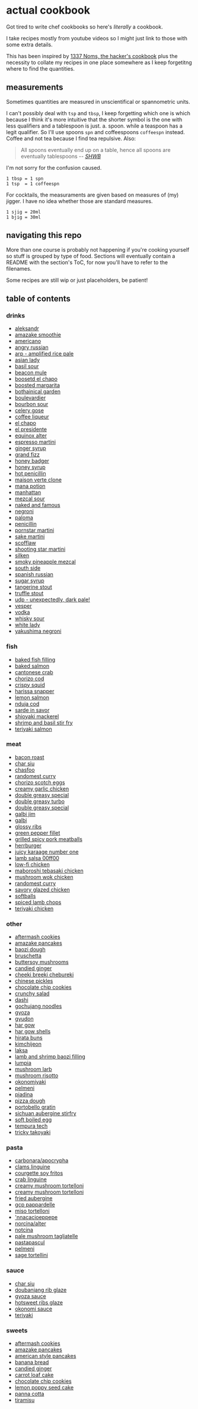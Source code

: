 # actual cookbook

Got tired to write chef cookbooks so here's *literally* a cookbook.

I take recipes mostly from youtube videos so I might just link to those with some extra details.

This has been inspired by [1337 Noms, the hacker's cookbook](https://github.com/theDevilsVoice/1337-Noms-The-Hacker-Cookbook) plus the necessity to collate my recipes in one place somewhere as I keep forgetitng where to find the quantities.

## measurements

Sometimes quantities are measured in unscientifical or spannometric units.

I can't possibly deal with `tsp` and `tbsp`, I keep forgetting which one is which because I think it's more intuitive that the shorter symbol is the one with less qualifiers and a tablespoon is just. a. spoon. while a teaspoon has a legit qualifier. So I'll use spoons `spn` and coffeespoons `coffeespn` instead. Coffee and not tea because I find tea repulsive. Also:

> All spoons eventually end up on a table, hence all spoons are eventually tablespoons -- *[SHWB](https://github.com/SHWB)*

I'm not sorry for the confusion caused.

```
1 tbsp = 1 spn
1 tsp  = 1 coffeespn
```

For cocktails, the measuraments are given based on measures of (my) jigger. I have no idea whether those are standard measures.
```
1 sjig = 20ml
1 bjig = 30ml
```

## navigating this repo

More than one course is probably not happening if you're cooking yourself so stuff is grouped by type of food. Sections will eventually contain a README with the section's ToC, for now you'll have to refer to the filenames.

Some recipes are still wip or just placeholders, be patient!

## table of contents

### drinks

- [aleksandr](https://github.com/caligin/actual-cookbook/tree/master/drinks/aleksandr.md)
- [amazake smoothie](https://github.com/caligin/actual-cookbook/tree/master/drinks/amazake-smoothie.md)
- [americano](https://github.com/caligin/actual-cookbook/tree/master/drinks/americano.md)
- [angry russian](https://github.com/caligin/actual-cookbook/tree/master/drinks/angry-russian.md)
- [arp - amplified rice pale](https://github.com/caligin/actual-cookbook/tree/master/drinks/arp.md)
- [asian lady](https://github.com/caligin/actual-cookbook/tree/master/drinks/asian-lady.md)
- [basil sour](https://github.com/caligin/actual-cookbook/tree/master/drinks/basil-sour.md)
- [beacon mule](https://github.com/caligin/actual-cookbook/tree/master/drinks/beacon-mule.md)
- [boosetd el chapo](https://github.com/caligin/actual-cookbook/tree/master/drinks/boosted-el-chapo.md)
- [boosted margarita](https://github.com/caligin/actual-cookbook/tree/master/drinks/boosted-margarita.md)
- [bothainical garden](https://github.com/caligin/actual-cookbook/tree/master/drinks/bothainical-garden.md)
- [boulevardier](https://github.com/caligin/actual-cookbook/tree/master/drinks/boulevardier.md)
- [bourbon sour](https://github.com/caligin/actual-cookbook/tree/master/drinks/bourbon-sour.md)
- [celery gose](https://github.com/caligin/actual-cookbook/tree/master/drinks/celery-gose.md)
- [coffee liqueur](https://github.com/caligin/actual-cookbook/tree/master/drinks/coffee-liqueur.md)
- [el chapo](https://github.com/caligin/actual-cookbook/tree/master/drinks/el-chapo.md)
- [el presidente](https://github.com/caligin/actual-cookbook/tree/master/drinks/el-presidente.md)
- [equinox alter](https://github.com/caligin/actual-cookbook/tree/master/drinks/equinox-alter.md)
- [espresso martini](https://github.com/caligin/actual-cookbook/tree/master/drinks/espresso-martini.md)
- [ginger syrup](https://github.com/caligin/actual-cookbook/tree/master/drinks/ginger-syrup.md)
- [grand fizz](https://github.com/caligin/actual-cookbook/tree/master/drinks/grand-fizz.md)
- [honey badger](https://github.com/caligin/actual-cookbook/tree/master/drinks/honey-badger.md)
- [honey syrup](https://github.com/caligin/actual-cookbook/tree/master/drinks/honey-syrup.md)
- [hot penicillin](https://github.com/caligin/actual-cookbook/tree/master/drinks/hot-penicillin.md)
- [maison verte clone](https://github.com/caligin/actual-cookbook/tree/master/drinks/maison-verte-clone.md)
- [mana potion](https://github.com/caligin/actual-cookbook/tree/master/drinks/mana-potion.md)
- [manhattan](https://github.com/caligin/actual-cookbook/tree/master/drinks/manhattan.md)
- [mezcal sour](https://github.com/caligin/actual-cookbook/tree/master/drinks/mezcal-sour.md)
- [naked and famous](https://github.com/caligin/actual-cookbook/tree/master/drinks/naked-and-famous.md)
- [negroni](https://github.com/caligin/actual-cookbook/tree/master/drinks/negroni.md)
- [paloma](https://github.com/caligin/actual-cookbook/tree/master/drinks/paloma.md)
- [penicillin](https://github.com/caligin/actual-cookbook/tree/master/drinks/penicillin.md)
- [pornstar martini](https://github.com/caligin/actual-cookbook/tree/master/drinks/pornstar-martini.md)
- [sake martini](https://github.com/caligin/actual-cookbook/tree/master/drinks/sake-martini.md)
- [scofflaw](https://github.com/caligin/actual-cookbook/tree/master/drinks/scofflaw.md)
- [shooting star martini](https://github.com/caligin/actual-cookbook/tree/master/drinks/shooting-star-martini.md)
- [silken](https://github.com/caligin/actual-cookbook/tree/master/drinks/silken.md)
- [smoky pineapple mezcal](https://github.com/caligin/actual-cookbook/tree/master/drinks/smoky-pineapple-mezcal.md)
- [south side](https://github.com/caligin/actual-cookbook/tree/master/drinks/south-side.md)
- [spanish russian](https://github.com/caligin/actual-cookbook/tree/master/drinks/spanish-russian.md)
- [sugar syrup](https://github.com/caligin/actual-cookbook/tree/master/drinks/sugar-syrup.md)
- [tangerine stout](https://github.com/caligin/actual-cookbook/tree/master/drinks/tangerine-stout.md)
- [truffle stout](https://github.com/caligin/actual-cookbook/tree/master/drinks/truffle-stout.md)
- [udp - unexpectedly, dark pale!](https://github.com/caligin/actual-cookbook/tree/master/drinks/udp.md)
- [vesper](https://github.com/caligin/actual-cookbook/tree/master/drinks/vesper.md)
- [vodka](https://github.com/caligin/actual-cookbook/tree/master/drinks/vodka.md)
- [whisky sour](https://github.com/caligin/actual-cookbook/tree/master/drinks/whisky-sour.md)
- [white lady](https://github.com/caligin/actual-cookbook/tree/master/drinks/white-lady.md)
- [yakushima negroni](https://github.com/caligin/actual-cookbook/tree/master/drinks/yakushima-negroni.md)

### fish

- [baked fish filling](https://github.com/caligin/actual-cookbook/tree/master/fish/baked-fish-filling.md)
- [baked salmon](https://github.com/caligin/actual-cookbook/tree/master/fish/baked-salmon.md)
- [cantonese crab](https://github.com/caligin/actual-cookbook/tree/master/fish/cantonese-crab.md)
- [chorizo cod](https://github.com/caligin/actual-cookbook/tree/master/fish/chorizo-cod.md)
- [crispy squid](https://github.com/caligin/actual-cookbook/tree/master/fish/crispy-squid.md)
- [harissa snapper](https://github.com/caligin/actual-cookbook/tree/master/fish/harissa-snapper.md)
- [lemon salmon](https://github.com/caligin/actual-cookbook/tree/master/fish/lemon-salmon.md)
- [nduja cod](https://github.com/caligin/actual-cookbook/tree/master/fish/nduja-cod.md)
- [sarde in savor](https://github.com/caligin/actual-cookbook/tree/master/fish/sarde-in-savor.md)
- [shioyaki mackerel](https://github.com/caligin/actual-cookbook/tree/master/fish/shioyaki-mackerel.md)
- [shrimp and basil stir fry](https://github.com/caligin/actual-cookbook/tree/master/fish/shrimp-and-basil-stirfry.md)
- [teriyaki salmon](https://github.com/caligin/actual-cookbook/tree/master/fish/teriyaki-salmon.md)

### meat

- [bacon roast](https://github.com/caligin/actual-cookbook/tree/master/meat/bacon-roast.md)
- [char siu](https://github.com/caligin/actual-cookbook/tree/master/meat/char-siu.md)
- [chasfoo](https://github.com/caligin/actual-cookbook/tree/master/meat/chasfoo.md)
- [randomest curry](https://github.com/caligin/actual-cookbook/tree/master/meat/cheatcode-curry.md)
- [chorizo scotch eggs](https://github.com/caligin/actual-cookbook/tree/master/meat/chorizo-scotch-eggs.md)
- [creamy garlic chicken](https://github.com/caligin/actual-cookbook/tree/master/meat/creamy-garlic-chicken.md)
- [double greasy special](https://github.com/caligin/actual-cookbook/tree/master/meat/double-greasy-special.md)
- [double greasy turbo](https://github.com/caligin/actual-cookbook/tree/master/meat/double-greasy-turbo.md)
- [double greasy special](https://github.com/caligin/actual-cookbook/tree/master/meat/double-greasy-turbospecial.md)
- [galbi jim](https://github.com/caligin/actual-cookbook/tree/master/meat/galbi-jim.md)
- [galbi](https://github.com/caligin/actual-cookbook/tree/master/meat/galbi.md)
- [glossy ribs](https://github.com/caligin/actual-cookbook/tree/master/meat/glossy-ribs.md)
- [green pepper fillet](https://github.com/caligin/actual-cookbook/tree/master/meat/green-pepper-fillet.md)
- [grilled spicy pork meatballs](https://github.com/caligin/actual-cookbook/tree/master/meat/grilled-spicy-pork-meatballs.md)
- [herrburger](https://github.com/caligin/actual-cookbook/tree/master/meat/herrburger.md)
- [juicy karaage number one](https://github.com/caligin/actual-cookbook/tree/master/meat/juicy-karaage-number-one.md)
- [lamb salsa 00ff00](https://github.com/caligin/actual-cookbook/tree/master/meat/lamb-salsa-00ff00.md)
- [low-fi chicken](https://github.com/caligin/actual-cookbook/tree/master/meat/low-fi-chicken.md)
- [maboroshi tebasaki chicken](https://github.com/caligin/actual-cookbook/tree/master/meat/maboroshi-tebasaki-chicken.md)
- [mushroom wok chicken](https://github.com/caligin/actual-cookbook/tree/master/meat/mushroom-wok-chicken.md)
- [randomest curry](https://github.com/caligin/actual-cookbook/tree/master/meat/randomest-curry.md)
- [savory glazed chicken](https://github.com/caligin/actual-cookbook/tree/master/meat/savory-glazed-chicken.md)
- [softballs](https://github.com/caligin/actual-cookbook/tree/master/meat/softballs.md)
- [spiced lamb chops](https://github.com/caligin/actual-cookbook/tree/master/meat/spiced-lamb-chops.md)
- [teriyaki chicken](https://github.com/caligin/actual-cookbook/tree/master/meat/teriyaki-chicken.md)

### other

- [aftermash cookies](https://github.com/caligin/actual-cookbook/tree/master/other/aftermash-cookies.md)
- [amazake pancakes](https://github.com/caligin/actual-cookbook/tree/master/other/amazake-pancakes.md)
- [baozi dough](https://github.com/caligin/actual-cookbook/tree/master/other/baozi-dough.md)
- [bruschetta](https://github.com/caligin/actual-cookbook/tree/master/other/bruschetta.md)
- [buttersoy mushrooms](https://github.com/caligin/actual-cookbook/tree/master/other/buttersoy-mushrooms.md)
- [candied ginger](https://github.com/caligin/actual-cookbook/tree/master/other/candied-ginger.md)
- [cheeki breeki chebureki](https://github.com/caligin/actual-cookbook/tree/master/other/cheeki-breeki-chebureki.md)
- [chinese pickles](https://github.com/caligin/actual-cookbook/tree/master/other/chinese-pickles.md)
- [chocolate chip cookies](https://github.com/caligin/actual-cookbook/tree/master/other/chocolate-chip-cookies.md)
- [crunchy salad](https://github.com/caligin/actual-cookbook/tree/master/other/crunchy-salad.md)
- [dashi](https://github.com/caligin/actual-cookbook/tree/master/other/dashi.md)
- [gochujang noodles](https://github.com/caligin/actual-cookbook/tree/master/other/gochujang-noodles.md)
- [gyoza](https://github.com/caligin/actual-cookbook/tree/master/other/gyoza.md)
- [gyudon](https://github.com/caligin/actual-cookbook/tree/master/other/gyudon.md)
- [har gow](https://github.com/caligin/actual-cookbook/tree/master/other/har-gow.md)
- [har gow shells](https://github.com/caligin/actual-cookbook/tree/master/other/har-gow-shells.md)
- [hirata buns](https://github.com/caligin/actual-cookbook/tree/master/other/hirata-buns.md)
- [kimchijeon](https://github.com/caligin/actual-cookbook/tree/master/other/kimchijeon.md)
- [laksa](https://github.com/caligin/actual-cookbook/tree/master/other/laksa.md)
- [lamb and shrimp baozi filling](https://github.com/caligin/actual-cookbook/tree/master/other/lamb-and-shrimp-baozi-filling.md)
- [lumpia](https://github.com/caligin/actual-cookbook/tree/master/other/lumpia.md)
- [mushroom larb](https://github.com/caligin/actual-cookbook/tree/master/other/mushroom-larb.md)
- [mushroom risotto](https://github.com/caligin/actual-cookbook/tree/master/other/mushroom-risotto.md)
- [okonomiyaki](https://github.com/caligin/actual-cookbook/tree/master/other/okonomiyaki.md)
- [pelmeni](https://github.com/caligin/actual-cookbook/tree/master/other/pelmeni.md)
- [piadina](https://github.com/caligin/actual-cookbook/tree/master/other/piadina.md)
- [pizza dough](https://github.com/caligin/actual-cookbook/tree/master/other/pizza-dough.md)
- [portobello gratin](https://github.com/caligin/actual-cookbook/tree/master/other/portobello-gratin.md)
- [sichuan aubergine stirfry](https://github.com/caligin/actual-cookbook/tree/master/other/sichuan-aubergine-stirfry.md)
- [soft boiled egg](https://github.com/caligin/actual-cookbook/tree/master/other/soft-boiled-egg.md)
- [tempura tech](https://github.com/caligin/actual-cookbook/tree/master/other/tempura-tech.md)
- [tricky takoyaki](https://github.com/caligin/actual-cookbook/tree/master/other/tricky-takoyaki.md)

### pasta

- [carbonara/apocrypha](https://github.com/caligin/actual-cookbook/tree/master/pasta/carbonara-apocrypha.md)
- [clams linguine](https://github.com/caligin/actual-cookbook/tree/master/pasta/clams-linguine.md)
- [courgette soy fritos](https://github.com/caligin/actual-cookbook/tree/master/pasta/courgette-soy-fritos.md)
- [crab linguine](https://github.com/caligin/actual-cookbook/tree/master/pasta/crab-linguine.md)
- [creamy mushroom tortelloni <chili>](https://github.com/caligin/actual-cookbook/tree/master/pasta/creamy-mushroom-tortelloni-chili-variant.md)
- [creamy mushroom tortelloni](https://github.com/caligin/actual-cookbook/tree/master/pasta/creamy-mushroom-tortelloni.md)
- [fried aubergine](https://github.com/caligin/actual-cookbook/tree/master/pasta/fried-aubergine.md)
- [gcp pappardelle](https://github.com/caligin/actual-cookbook/tree/master/pasta/gcp-pappardelle.md)
- [miso tortelloni](https://github.com/caligin/actual-cookbook/tree/master/pasta/miso-tortelloni.md)
- ['nnacacioeppepe](https://github.com/caligin/actual-cookbook/tree/master/pasta/nnacacioeppepe.md)
- [norcina/alter](https://github.com/caligin/actual-cookbook/tree/master/pasta/norcina-alter.md)
- [notcina](https://github.com/caligin/actual-cookbook/tree/master/pasta/notcina.md)
- [pale mushroom tagliatelle](https://github.com/caligin/actual-cookbook/tree/master/pasta/pale-mushroom-tagliatelle.md)
- [pastapascul](https://github.com/caligin/actual-cookbook/tree/master/pasta/pascul.md)
- [pelmeni](https://github.com/caligin/actual-cookbook/tree/master/pasta/pelmeni.md)
- [sage tortellini](https://github.com/caligin/actual-cookbook/tree/master/pasta/sage-tortellini.md)

### sauce

- [char siu](https://github.com/caligin/actual-cookbook/tree/master/sauce/char-siu.md)
- [doubanjang rib glaze](https://github.com/caligin/actual-cookbook/tree/master/sauce/doubabjang-rib-glaze.md)
- [gyoza sauce](https://github.com/caligin/actual-cookbook/tree/master/sauce/gyoza-sauce.md)
- [hotsweet ribs glaze](https://github.com/caligin/actual-cookbook/tree/master/sauce/hotsweet-ribs-glaze.md)
- [okonomi sauce](https://github.com/caligin/actual-cookbook/tree/master/sauce/okonomi-sauce.md)
- [teriyaki](https://github.com/caligin/actual-cookbook/tree/master/sauce/teriyaki.md)

### sweets

- [aftermash cookies](https://github.com/caligin/actual-cookbook/tree/master/sweets/aftermash-cookies.md)
- [amazake pancakes](https://github.com/caligin/actual-cookbook/tree/master/sweets/amazake-pancakes.md)
- [american style pancakes](https://github.com/caligin/actual-cookbook/tree/master/sweets/american-pancakes.md)
- [banana bread](https://github.com/caligin/actual-cookbook/tree/master/sweets/banana-bread.md)
- [candied ginger](https://github.com/caligin/actual-cookbook/tree/master/sweets/candied-ginger.md)
- [carrot loaf cake](https://github.com/caligin/actual-cookbook/tree/master/sweets/carrot-loaf-cake.md)
- [chocolate chip cookies](https://github.com/caligin/actual-cookbook/tree/master/sweets/chocolate-chip-cookies.md)
- [lemon poppy seed cake](https://github.com/caligin/actual-cookbook/tree/master/sweets/lemon-poppy-seed-cake.md)
- [panna cotta](https://github.com/caligin/actual-cookbook/tree/master/sweets/panna-cotta.md)
- [tiramisu](https://github.com/caligin/actual-cookbook/tree/master/sweets/tiramisu.md)


